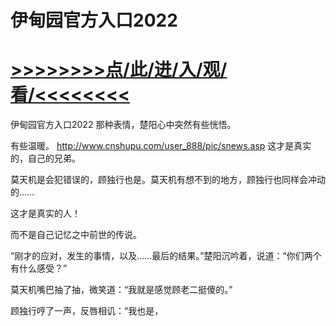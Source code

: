 # 伊甸园官方入口2022

# <a href="https://github.com/verttd/lkjh/issues/1">>>>>>>>>点/此/进/入/观/看/<<<<<<<<</a>

伊甸园官方入口2022
那种表情，楚阳心中突然有些恍悟。

有些温暖。
http://www.cnshupu.com/user_888/pic/snews.asp
这才是真实的，自己的兄弟。

莫天机是会犯错误的，顾独行也是。莫天机有想不到的地方，顾独行也同样会冲动的……

这才是真实的人！

而不是自己记忆之中前世的传说。

“刚才的应对，发生的事情，以及……最后的结果。”楚阳沉吟着，说道：“你们两个有什么感受？”

莫天机嘴巴抽了抽，微笑道：“我就是感觉顾老二挺傻的。”

顾独行哼了一声，反唇相讥：“我也是，
